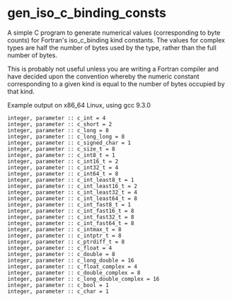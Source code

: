 # gen_iso_c_binding_consts
A simple C program to generate numerical values (corresponding to byte counts) for Fortran's iso_c_binding kind constants.
The values for complex types are half the number of bytes used by the type, rather than the full number of bytes.

This is probably not useful unless you are writing a Fortran compiler and have decided upon the convention whereby the numeric constant corresponding to a given kind is equal to the number of bytes occupied by that kind.

Example output on x86_64 Linux, using gcc 9.3.0

```
integer, parameter :: c_int = 4
integer, parameter :: c_short = 2
integer, parameter :: c_long = 8
integer, parameter :: c_long_long = 8
integer, parameter :: c_signed_char = 1
integer, parameter :: c_size_t = 8
integer, parameter :: c_int8_t = 1
integer, parameter :: c_int16_t = 2
integer, parameter :: c_int32_t = 4
integer, parameter :: c_int64_t = 8
integer, parameter :: c_int_least8_t = 1
integer, parameter :: c_int_least16_t = 2
integer, parameter :: c_int_least32_t = 4
integer, parameter :: c_int_least64_t = 8
integer, parameter :: c_int_fast8_t = 1
integer, parameter :: c_int_fast16_t = 8
integer, parameter :: c_int_fast32_t = 8
integer, parameter :: c_int_fast64_t = 8
integer, parameter :: c_intmax_t = 8
integer, parameter :: c_intptr_t = 8
integer, parameter :: c_ptrdiff_t = 8
integer, parameter :: c_float = 4
integer, parameter :: c_double = 8
integer, parameter :: c_long_double = 16
integer, parameter :: c_float_complex = 4
integer, parameter :: c_double_complex = 8
integer, parameter :: c_long_double_complex = 16
integer, parameter :: c_bool = 1
integer, parameter :: c_char = 1
```

